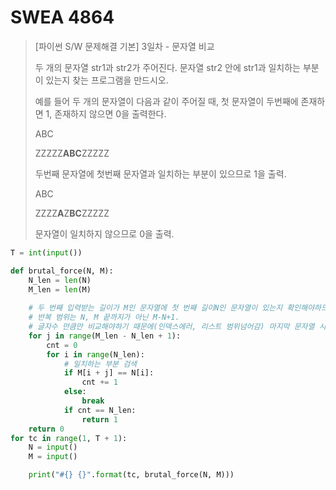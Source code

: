 # SWEA 4864

>[파이썬 S/W 문제해결 기본] 3일차 - 문자열 비교
>
> 
>
>두 개의 문자열 str1과 str2가 주어진다. 문자열 str2 안에 str1과 일치하는 부분이 있는지 찾는 프로그램을 만드시오.
>
>예를 들어 두 개의 문자열이 다음과 같이 주어질 때, 첫 문자열이 두번째에 존재하면 1, 존재하지 않으면 0을 출력한다.
> 
>
>ABC
>
>ZZZZZ**ABC**ZZZZZ
>
>두번째 문자열에 첫번째 문자열과 일치하는 부분이 있으므로 1을 출력.
> 
>
>ABC
>
>ZZZZ**A**Z**BC**ZZZZZ
>
>문자열이 일치하지 않으므로 0을 출력.



```python
T = int(input())

def brutal_force(N, M):
    N_len = len(N)
    M_len = len(M)
	
    # 두 번째 입력받는 길이가 M인 문자열에 첫 번째 길이N인 문자열이 있는지 확인해야하므로, 반복 먼저 
    # 반복 범위는 N, M 끝까지가 아닌 M-N+1. 
    # 글자수 만큼만 비교해야하기 때문에(인덱스에러, 리스트 범위넘어감) 마지막 문자열 시작점이 범위끝
    for j in range(M_len - N_len + 1):
        cnt = 0
        for i in range(N_len):
            # 일치하는 부분 검색
            if M[i + j] == N[i]:
                cnt += 1
            else:
                break
            if cnt == N_len:
                return 1
    return 0
for tc in range(1, T + 1):
    N = input()
    M = input()

    print("#{} {}".format(tc, brutal_force(N, M)))
```



